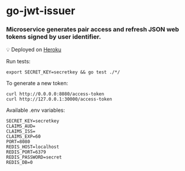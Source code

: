 # go-jwt-issuer

### Microservice generates pair access and refresh JSON web tokens signed by user identifier.

💡 Deployed on <a href="https://oleksiivelychkogojwtissuer.herokuapp.com">Heroku</a>

Run tests:
```
export SECRET_KEY=secretkey && go test ./*/
```

To generate a new token:
```
curl http://0.0.0.0:8080/access-token
curl http://127.0.0.1:30000/access-token
```

Available .env variables:
```
SECRET_KEY=secretkey
CLAIMS_AUD=
CLAIMS_ISS=
CLAIMS_EXP=60
PORT=8080
REDIS_HOST=localhost
REDIS_PORT=6379
REDIS_PASSWORD=secret
REDIS_DB=0
```
